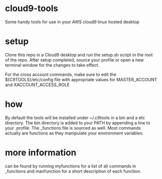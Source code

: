 # cloud9-tools
Some handy tools for use in your AWS cloud9 linux hosted desktop

# setup
Clone this repo in a Cloud9 desktop and run the setup.sh script in the root of the repo. After setup completed, source your profile or open a new terminal window for the changes to take effect.

For the cross account commands, make sure to edit the ${C9TOOLS}/etc/config file with appropriate values for
MASTER_ACCOUNT and XACCOUNT_ACCESS_ROLE

# how

By default the tools will be installed under ~/.c9tools in a bin and a etc directory. The bin directory is added to your PATH by appending a line to your .profile. The \_functions file is sourced as well. Most commands actually are functions as they manipulate your environment variables. 

# more information

can be found by running myfunctions for a list of all commands in \_functions and manfunction <functioname> for a short description of each function.
